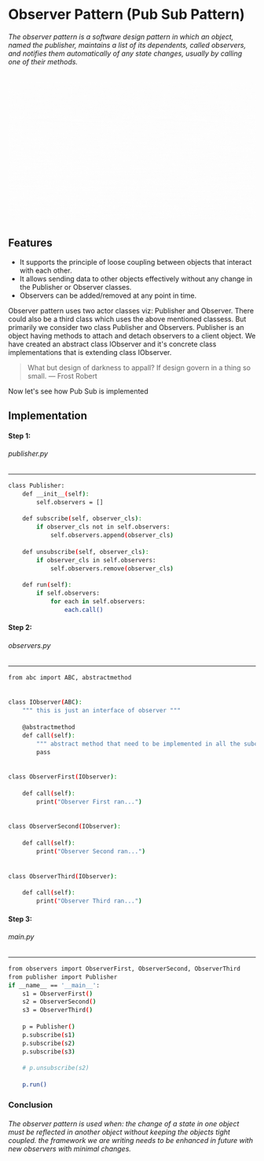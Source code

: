 # Observer Pattern (Pub Sub Pattern)

###### The observer pattern is a software design pattern in which an object, named the publisher, maintains a list of its dependents, called observers, and notifies them automatically of any state changes, usually by calling one of their methods.

![](images/gif/observer_pattern.gif)

## Features

- It supports the principle of loose coupling between objects that interact with each other.
- It allows sending data to other objects effectively without any change in the Publisher or Observer classes.
- Observers can be added/removed at any point in time.

Observer pattern uses two actor classes viz: Publisher and Observer. There could also be a third class which uses the above mentioned classess. But primarily we consider two class Publisher and Observers. Publisher is an object having methods to attach and detach observers to a client object. We have created an abstract class IObserver and it's concrete class implementations that is extending class IObserver.

> What but design of darkness to appall?
> If design govern in a thing so small.
> — Frost Robert

Now let's see how Pub Sub is implemented

## Implementation

#### Step 1:

###### publisher.py

---

```sh
class Publisher:
    def __init__(self):
        self.observers = []

    def subscribe(self, observer_cls):
        if observer_cls not in self.observers:
            self.observers.append(observer_cls)

    def unsubscribe(self, observer_cls):
        if observer_cls in self.observers:
            self.observers.remove(observer_cls)

    def run(self):
        if self.observers:
            for each in self.observers:
                each.call()

```

#### Step 2:

###### observers.py

---

```sh
from abc import ABC, abstractmethod


class IObserver(ABC):
    """ this is just an interface of observer """

    @abstractmethod
    def call(self):
        """ abstract method that need to be implemented in all the subclass """
        pass


class ObserverFirst(IObserver):

    def call(self):
        print("Observer First ran...")


class ObserverSecond(IObserver):

    def call(self):
        print("Observer Second ran...")


class ObserverThird(IObserver):

    def call(self):
        print("Observer Third ran...")


```

#### Step 3:

###### main.py

---

```sh
from observers import ObserverFirst, ObserverSecond, ObserverThird
from publisher import Publisher
if __name__ == '__main__':
    s1 = ObserverFirst()
    s2 = ObserverSecond()
    s3 = ObserverThird()

    p = Publisher()
    p.subscribe(s1)
    p.subscribe(s2)
    p.subscribe(s3)

    # p.unsubscribe(s2)

    p.run()

```

### Conclusion

###### The observer pattern is used when: the change of a state in one object must be reflected in another object without keeping the objects tight coupled. the framework we are writing needs to be enhanced in future with new observers with minimal changes.
